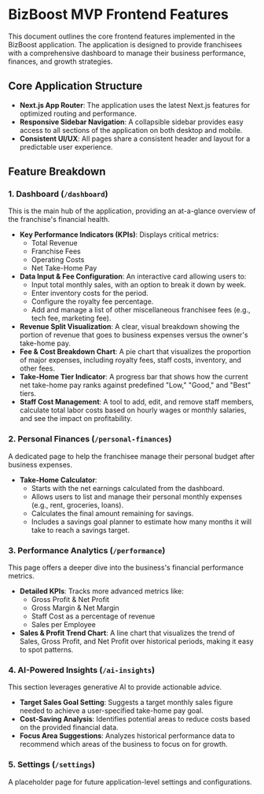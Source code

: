 # BizBoost MVP Frontend Features

This document outlines the core frontend features implemented in the BizBoost application. The application is designed to provide franchisees with a comprehensive dashboard to manage their business performance, finances, and growth strategies.

## Core Application Structure
- **Next.js App Router**: The application uses the latest Next.js features for optimized routing and performance.
- **Responsive Sidebar Navigation**: A collapsible sidebar provides easy access to all sections of the application on both desktop and mobile.
- **Consistent UI/UX**: All pages share a consistent header and layout for a predictable user experience.

## Feature Breakdown

### 1. Dashboard (`/dashboard`)
This is the main hub of the application, providing an at-a-glance overview of the franchise's financial health.
- **Key Performance Indicators (KPIs)**: Displays critical metrics:
  - Total Revenue
  - Franchise Fees
  - Operating Costs
  - Net Take-Home Pay
- **Data Input & Fee Configuration**: An interactive card allowing users to:
  - Input total monthly sales, with an option to break it down by week.
  - Enter inventory costs for the period.
  - Configure the royalty fee percentage.
  - Add and manage a list of other miscellaneous franchisee fees (e.g., tech fee, marketing fee).
- **Revenue Split Visualization**: A clear, visual breakdown showing the portion of revenue that goes to business expenses versus the owner's take-home pay.
- **Fee & Cost Breakdown Chart**: A pie chart that visualizes the proportion of major expenses, including royalty fees, staff costs, inventory, and other fees.
- **Take-Home Tier Indicator**: A progress bar that shows how the current net take-home pay ranks against predefined "Low," "Good," and "Best" tiers.
- **Staff Cost Management**: A tool to add, edit, and remove staff members, calculate total labor costs based on hourly wages or monthly salaries, and see the impact on profitability.

### 2. Personal Finances (`/personal-finances`)
A dedicated page to help the franchisee manage their personal budget after business expenses.
- **Take-Home Calculator**:
  - Starts with the net earnings calculated from the dashboard.
  - Allows users to list and manage their personal monthly expenses (e.g., rent, groceries, loans).
  - Calculates the final amount remaining for savings.
  - Includes a savings goal planner to estimate how many months it will take to reach a savings target.

### 3. Performance Analytics (`/performance`)
This page offers a deeper dive into the business's financial performance metrics.
- **Detailed KPIs**: Tracks more advanced metrics like:
  - Gross Profit & Net Profit
  - Gross Margin & Net Margin
  - Staff Cost as a percentage of revenue
  - Sales per Employee
- **Sales & Profit Trend Chart**: A line chart that visualizes the trend of Sales, Gross Profit, and Net Profit over historical periods, making it easy to spot patterns.

### 4. AI-Powered Insights (`/ai-insights`)
This section leverages generative AI to provide actionable advice.
- **Target Sales Goal Setting**: Suggests a target monthly sales figure needed to achieve a user-specified take-home pay goal.
- **Cost-Saving Analysis**: Identifies potential areas to reduce costs based on the provided financial data.
- **Focus Area Suggestions**: Analyzes historical performance data to recommend which areas of the business to focus on for growth.

### 5. Settings (`/settings`)
A placeholder page for future application-level settings and configurations.